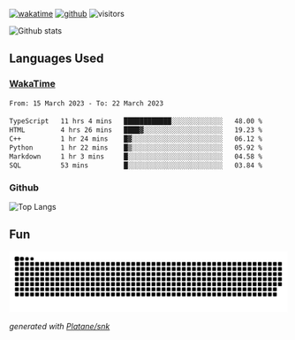 [![wakatime](https://wakatime.com/badge/user/82c377cd-a54c-404c-b7df-177b313ca539.svg)](https://wakatime.com/@82c377cd-a54c-404c-b7df-177b313ca539)
[![github](https://img.shields.io/github/followers/xinthose?logo=github&style=plastic)](https://github.com/alanhamlett?tab=followers)
![visitors](https://visitor-badge.glitch.me/badge?page_id=xinthose&left_color=green&right_color=red)

![Github stats](https://github-readme-stats.vercel.app/api?username=xinthose&show_icons=true&theme=radical&count_private=true)

## Languages Used

### [WakaTime](https://wakatime.com/)
<!--START_SECTION:waka-->

```text
From: 15 March 2023 - To: 22 March 2023

TypeScript   11 hrs 4 mins   ████████████░░░░░░░░░░░░░   48.00 %
HTML         4 hrs 26 mins   ████▓░░░░░░░░░░░░░░░░░░░░   19.23 %
C++          1 hr 24 mins    █▓░░░░░░░░░░░░░░░░░░░░░░░   06.12 %
Python       1 hr 22 mins    █▒░░░░░░░░░░░░░░░░░░░░░░░   05.92 %
Markdown     1 hr 3 mins     █░░░░░░░░░░░░░░░░░░░░░░░░   04.58 %
SQL          53 mins         █░░░░░░░░░░░░░░░░░░░░░░░░   03.84 %
```

<!--END_SECTION:waka-->

### Github

![Top Langs](https://github-readme-stats.vercel.app/api/top-langs/?username=xinthose)

## Fun
![github contribution grid snake animation](https://raw.githubusercontent.com/xinthose/xinthose/output/github-contribution-grid-snake.svg)

_generated with [Platane/snk](https://github.com/Platane/snk)_
